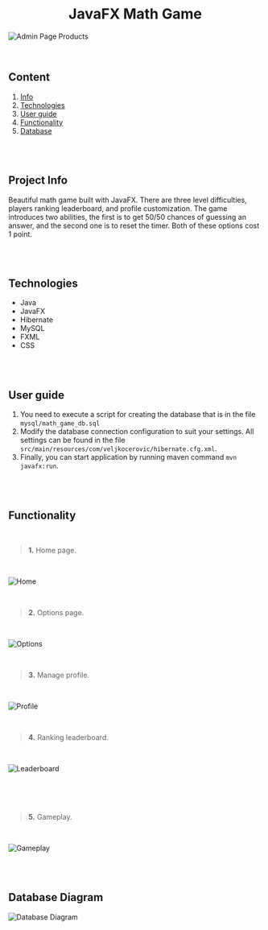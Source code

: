 <h1 align="center">JavaFX Math Game</h1>

![Admin Page Products](https://i.imgur.com/Pe0wRcI.png)

<br>

## Content
  1. [Info](#Info)
  2. [Technologies](#Technologies)
  3. [User guide](#Guide)
  4. [Functionality](#Functionality)
  5. [Database](#Database)


<br>
<br>

## <a name="Info"></a> Project Info

Beautiful math game built with JavaFX. There are three level difficulties, players ranking leaderboard, and profile customization.
The game introduces two abilities, the first is to get 50/50 chances of guessing an answer, and the second one is to reset the timer. 
Both of these options cost 1 point.

<br>
<br>

## <a name="Technologies"></a> Technologies
<ul>
       <li>Java</li>
       <li>JavaFX</li>
       <li>Hibernate</li>
       <li>MySQL</li>
       <li>FXML</li>
       <li>CSS</li>
</ul>


<br>
<br>

## <a name="Guide"></a> User guide
1. You need to execute a script for creating the database that is in the file `mysql/math_game_db.sql`
2. Modify the database connection configuration to suit your settings. All settings can be found in the file `src/main/resources/com/veljkocerovic/hibernate.cfg.xml`. 
3. Finally, you can start application by running maven command `mvn javafx:run`.


<br>
<br>

## <a name="Functionality"></a> Functionality

<br>

>**1.** Home page.

<br>

![Home](https://i.imgur.com/m2u5MQR.png)

<br>

>**2.** Options page.

<br>

![Options](https://i.imgur.com/X4oH4Nj.png)

<br>

>**3.** Manage profile.

<br>

![Profile](https://i.imgur.com/nHW4231.png)


<br>

>**4.** Ranking leaderboard.

<br>


![Leaderboard](https://i.imgur.com/Y91ZCVK.png)

<br>
<br>

<br>

>**5.** Gameplay.

<br>


![Gameplay](https://i.imgur.com/Pe0wRcI.png)

<br>
<br>

## <a name="Database"></a> Database Diagram

![Database Diagram](https://imgur.com/IdAckE0.png)
